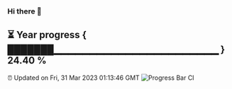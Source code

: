 ### Hi there 👋
⏳ Year progress { ███████▁▁▁▁▁▁▁▁▁▁▁▁▁▁▁▁▁▁▁▁▁▁▁ } 24.40 %
---
⏰ Updated on Fri, 31 Mar 2023 01:13:46 GMT
![Progress Bar CI](https://github.com/liununu/liununu/workflows/Progress%20Bar%20CI/badge.svg)
